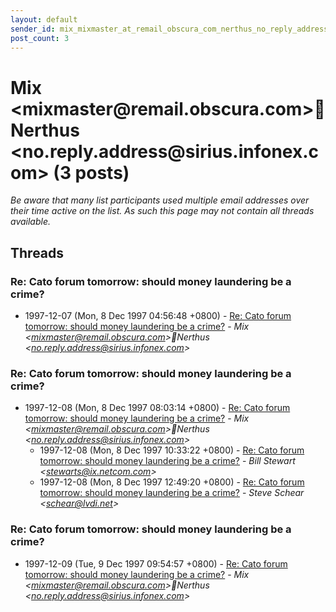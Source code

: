 ```yaml
---
layout: default
sender_id: mix_mixmaster_at_remail_obscura_com_nerthus_no_reply_address_at_sirius_infonex_com_
post_count: 3
---
```


# Mix <mixmaster<span>@</span>remail.obscura.com>Nerthus <no.reply.address<span>@</span>sirius.infonex.com> (3 posts)

_Be aware that many list participants used multiple email addresses over their time active on the list. As such this page may not contain all threads available._

## Threads

### Re: Cato forum tomorrow: should money laundering be a crime?
+ 1997-12-07 (Mon, 8 Dec 1997 04:56:48 +0800) - [Re: Cato forum tomorrow: should money laundering be a crime?](/archive/1997/12/7f62860701605150e21a0dc0d523474cb2b23be477d37d413cdec61e8463536e) - _Mix \<mixmaster@remail.obscura.com\>Nerthus \<no.reply.address@sirius.infonex.com\>_

### Re: Cato forum tomorrow: should money laundering be a crime?
+ 1997-12-08 (Mon, 8 Dec 1997 08:03:14 +0800) - [Re: Cato forum tomorrow: should money laundering be a crime?](/archive/1997/12/e6864ccd0698d18f8867c6f43e271b36820c36befb3380b146b9f329559d8da2) - _Mix \<mixmaster@remail.obscura.com\>Nerthus \<no.reply.address@sirius.infonex.com\>_
  + 1997-12-08 (Mon, 8 Dec 1997 10:33:22 +0800) - [Re: Cato forum tomorrow: should money laundering be a crime?](/archive/1997/12/bcedecabc35358c04e1f995429b4912e394df275a410dfa47c4b0093493ab1d5) - _Bill Stewart \<stewarts@ix.netcom.com\>_
  + 1997-12-08 (Mon, 8 Dec 1997 12:49:20 +0800) - [Re: Cato forum tomorrow: should money laundering be a crime?](/archive/1997/12/01b440ae3f246999682c4aabcababa7f4e303309cfd343f7f88116e3bb41a22a) - _Steve Schear \<schear@lvdi.net\>_

### Re: Cato forum tomorrow: should money laundering be a crime?
+ 1997-12-09 (Tue, 9 Dec 1997 09:54:57 +0800) - [Re: Cato forum tomorrow: should money laundering be a crime?](/archive/1997/12/c80192861e9d862707ace4b6bdb26868799f8d27a6db052169738433e8cf5f4a) - _Mix \<mixmaster@remail.obscura.com\>Nerthus \<no.reply.address@sirius.infonex.com\>_

